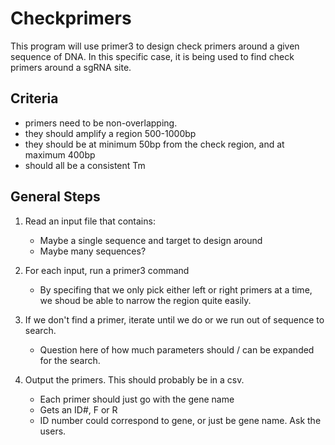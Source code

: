# Checkprimers
This program will use primer3 to design check primers around a given sequence of DNA. In this specific case, it is being used to find check primers around a sgRNA site.

## Criteria
- primers need to be non-overlapping.
- they should amplify a region 500-1000bp
- they should be at minimum 50bp from the check region, and at maximum 400bp
- should all be a consistent Tm

## General Steps
1) Read an input file that contains:
    - Maybe a single sequence and target to design around
    - Maybe many sequences?

2) For each input, run a primer3 command
    - By specifing that we only pick either left or right primers at a time, we shoud be able to narrow the region quite easily.

3) If we don't find a primer, iterate until we do or we run out of sequence to search.
    - Question here of how much parameters should / can be expanded for the search.

4) Output the primers. This should probably be in a csv.
    - Each primer should just go with the gene name
    - Gets an ID#, F or R
    - ID number could correspond to gene, or just be gene name. Ask the users.